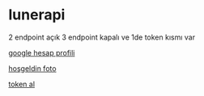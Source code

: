 # lunerapi
2 endpoint açık 3 endpoint kapalı ve 1de token kısmı var

<a href="https://lbusiedcake7945.github.io/lunerapi/google-pfp.html?sunucuadi=luner">google hesap profili</a>

<a href="https://lbusiedcake7945.github.io/lunerapi/hoşgeldin.html?username=busiedcake7945&avatar=busiedcake7945.png&server=mc+luner">hoşgeldin foto</a>

<a href="https://lbusiedcake7945.github.io/lunerapi/token-al.html">token al</a>
